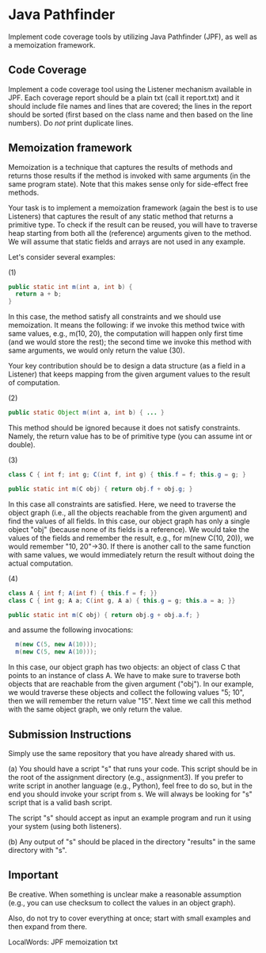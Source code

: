 # Java Pathfinder

Implement code coverage tools by utilizing Java Pathfinder (JPF), as
well as a memoization framework.


## Code Coverage

Implement a code coverage tool using the Listener mechanism available
in JPF.  Each coverage report should be a plain txt (call it
report.txt) and it should include file names and lines that are
covered; the lines in the report should be sorted (first based on the
class name and then based on the line numbers).  Do *not* print
duplicate lines.


## Memoization framework

Memoization is a technique that captures the results of methods and
returns those results if the method is invoked with same arguments (in
the same program state).  Note that this makes sense only for
side-effect free methods.

Your task is to implement a memoization framework (again the best is
to use Listeners) that captures the result of any static method that
returns a primitive type.  To check if the result can be reused, you
will have to traverse heap starting from both all the (reference)
arguments given to the method.  We will assume that static fields and
arrays are not used in any example.

Let's consider several examples:

(1)

```java
public static int m(int a, int b) {
  return a + b;
}
```

In this case, the method satisfy all constraints and we should use
memoization.  It means the following: if we invoke this method twice
with same values, e.g., m(10, 20), the computation will happen only
first time (and we would store the rest); the second time we invoke
this method with same arguments, we would only return the value (30).

Your key contribution should be to design a data structure (as a field
in a Listener) that keeps mapping from the given argument values to
the result of computation.

(2)

```java
public static Object m(int a, int b) { ... }

```

This method should be ignored because it does not satisfy constraints.
Namely, the return value has to be of primitive type (you can assume
int or double).

(3)

```java
class C { int f; int g; C(int f, int g) { this.f = f; this.g = g; }

public static int m(C obj) { return obj.f + obj.g; }
```

In this case all constraints are satisfied.  Here, we need to traverse
the object graph (i.e., all the objects reachable from the given
argument) and find the values of all fields.  In this case, our object
graph has only a single object "obj" (because none of its fields is a
reference).  We would take the values of the fields and remember the
result, e.g., for m(new C(10, 20)), we would remember "10, 20"->30.
If there is another call to the same function with same values, we
would immediately return the result without doing the actual
computation.

(4)

```java
class A { int f; A(int f) { this.f = f; }}
class C { int g; A a; C(int g, A a) { this.g = g; this.a = a; }}

public static int m(C obj) { return obj.g + obj.a.f; }
```

and assume the following invocations:
```java
  m(new C(5, new A(10)));
  m(new C(5, new A(10)));
```

In this case, our object graph has two objects: an object of class C
that points to an instance of class A.  We have to make sure to
traverse both objects that are reachable from the given argument
("obj").  In our example, we would traverse these objects and collect
the following values "5; 10", then we will remember the return value
"15".  Next time we call this method with the same object graph, we
only return the value.


## Submission Instructions

Simply use the same repository that you have already shared with us.

(a) You should have a script "s" that runs your code.  This script
should be in the root of the assignment directory (e.g., assignment3).
If you prefer to write script in another language (e.g., Python), feel
free to do so, but in the end you should invoke your script from s.
We will always be looking for "s" script that is a valid bash script.

The script "s" should accept as input an example program and run it
using your system (using both listeners).

(b) Any output of "s" should be placed in the directory "results" in
the same directory with "s".


## Important

Be creative.  When something is unclear make a reasonable assumption
(e.g., you can use checksum to collect the values in an object graph).

Also, do not try to cover everything at once; start with small
examples and then expand from there.

LocalWords:  JPF memoization txt
